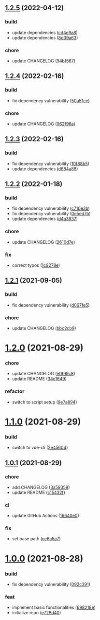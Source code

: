 ## [1.2.5](https://github.com/Samarium150/mirage-tank-images/compare/v1.2.4...v1.2.5) (2022-04-12)

### build

* update
  dependencies ([cd4e9a8](https://github.com/Samarium150/mirage-tank-images/commit/cd4e9a8dd729f50f3a00e425f33e78390329a18b))
* update
  dependencies ([8d39a63](https://github.com/Samarium150/mirage-tank-images/commit/8d39a63b54bb0f6d1c75839fbfe9e129aa659ff4))

### chore

* update
  CHANGELOG ([94bf567](https://github.com/Samarium150/mirage-tank-images/commit/94bf567d700764b59bd6806b5d2b8c01003bdb5a))

## [1.2.4](https://github.com/Samarium150/mirage-tank-images/compare/v1.2.3...v1.2.4) (2022-02-16)

### build

* fix dependency vulnerability
  ([50a51ee](https://github.com/Samarium150/mirage-tank-images/commit/50a51ee1836ae5434842c96817b317a43cba081b))

### chore

* update CHANGELOG
  ([062f98a](https://github.com/Samarium150/mirage-tank-images/commit/062f98a7cee2f1541e2c6dff2edfa65ccdb77b94))

## [1.2.3](https://github.com/Samarium150/mirage-tank-images/compare/v1.2.2...v1.2.3) (2022-02-16)

### build

* fix dependency vulnerability
  ([10f88b5](https://github.com/Samarium150/mirage-tank-images/commit/10f88b52f4b4d840d65bcf90be5c25d3bd34d337))
* update dependencies
  ([d684a88](https://github.com/Samarium150/mirage-tank-images/commit/d684a8834b9265aff3926026f95f2f74e0a4ad1f))

## [1.2.2](https://github.com/Samarium150/mirage-tank-images/compare/v1.2.1...v1.2.2) (2022-01-18)

### build

* fix dependency vulnerability
  ([c710e3b](https://github.com/Samarium150/mirage-tank-images/commit/c710e3bf37551aed4d82cc432033f7ebc2595e10))
* fix dependency vulnerability
  ([0e5ed7b](https://github.com/Samarium150/mirage-tank-images/commit/0e5ed7b1f75908438b42d2d3b1e47d724f946e0c))
* update dependencies
  ([d4a3837](https://github.com/Samarium150/mirage-tank-images/commit/d4a383769185238edabbdaae6a8f428faa88c76a))

### chore

* update CHANGELOG
  ([2610d7e](https://github.com/Samarium150/mirage-tank-images/commit/2610d7e933ab57def9c93bf2db51b6ef26ab338d))

### fix

* correct typos
  ([1c9278e](https://github.com/Samarium150/mirage-tank-images/commit/1c9278e90354e985c602eeeee3a902bf49d64a0e))

## [1.2.1](https://github.com/Samarium150/mirage-tank-images/compare/v1.2.0...v1.2.1) (2021-09-05)

### build

* fix dependency vulnerability
  ([d067fe5](https://github.com/Samarium150/mirage-tank-images/commit/d067fe5a2f9469e451994377da311247a5c99520))

### chore

* update CHANGELOG ([bbc2cb9](https://github.com/Samarium150/mirage-tank-images/commit/bbc2cb9372a69b0ed486b45e27c2905df5c532d7))

# [1.2.0](https://github.com/Samarium150/mirage-tank-images/compare/v1.1.0...v1.2.0) (2021-08-29)

### chore

* update CHANGELOG ([ef999c8](https://github.com/Samarium150/mirage-tank-images/commit/ef999c8dd8e6d7b51a6fc4f2de6b2394d52768d6))
* update README ([34e1649](https://github.com/Samarium150/mirage-tank-images/commit/34e16493316de6f3aac967899ad0216055e0f92a))

### refactor

* switch to script setup ([9e7a894](https://github.com/Samarium150/mirage-tank-images/commit/9e7a89433bd9aa704b9ab37680a8d7749bf819fb))

# [1.1.0](https://github.com/Samarium150/mirage-tank-images/compare/v1.0.1...v1.1.0) (2021-08-29)

### build

* switch to vue-cli ([2e45604](https://github.com/Samarium150/mirage-tank-images/commit/2e4560428f8ad6f38f9554ad4607dc44760eb116))

## [1.0.1](https://github.com/Samarium150/mirage-tank-images/compare/v1.0.0...v1.0.1) (2021-08-29)

### chore

* add CHANGELOG ([3a59359](https://github.com/Samarium150/mirage-tank-images/commit/3a5935905c50476906054e1be36c0389c1aedbf3))
* update README ([c15432f](https://github.com/Samarium150/mirage-tank-images/commit/c15432fc3c05ba8f3dc74320a5a2680b615cabf9))

### ci

* update GitHub Actions ([16640e0](https://github.com/Samarium150/mirage-tank-images/commit/16640e0ea68b9da66fef42a9670e05249c2d0d16))

### fix

* set base path ([ce6a5a7](https://github.com/Samarium150/mirage-tank-images/commit/ce6a5a7769afe463127ca0cd900733ee06e58570))

# [1.0.0](https://github.com/Samarium150/mirage-tank-images/compare/e728d40782939a72f87cc68cec7885e30a556dbc...v1.0.0) (2021-08-28)

### build

* fix dependency vulnerability ([092c391](https://github.com/Samarium150/mirage-tank-images/commit/092c39167b67b39eb0a96912f00ab50da4519438))

### feat

* implement basic functionalities ([698218e](https://github.com/Samarium150/mirage-tank-images/commit/698218e959e875dbd085a4ef209342c1b938b90b))
* initialize repo ([e728d40](https://github.com/Samarium150/mirage-tank-images/commit/e728d40782939a72f87cc68cec7885e30a556dbc))



